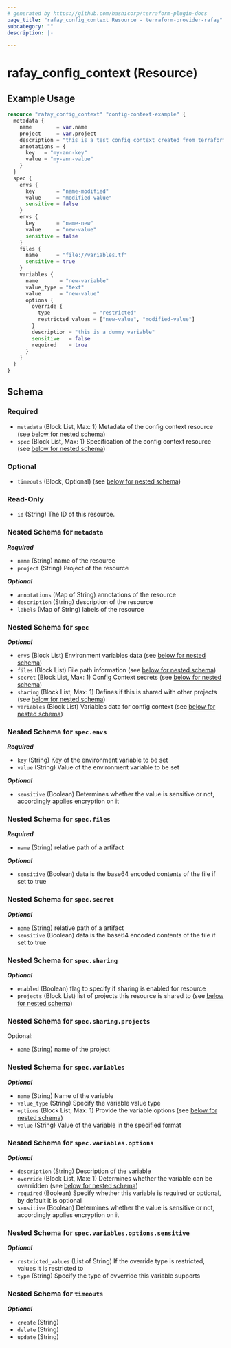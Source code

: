 ```yaml
---
# generated by https://github.com/hashicorp/terraform-plugin-docs
page_title: "rafay_config_context Resource - terraform-provider-rafay"
subcategory: ""
description: |-
  
---
```


# rafay_config_context (Resource)



## Example Usage

```terraform
resource "rafay_config_context" "config-context-example" {
  metadata {
    name        = var.name
    project     = var.project
    description = "this is a test config context created from terraform"
    annotations = {
      key   = "my-ann-key"
      value = "my-ann-value"
    }
  }
  spec {
    envs {
      key       = "name-modified"
      value     = "modified-value"
      sensitive = false
    }
    envs {
      key       = "name-new"
      value     = "new-value"
      sensitive = false
    }
    files {
      name      = "file://variables.tf"
      sensitive = true
    }
    variables {
      name       = "new-variable"
      value_type = "text"
      value      = "new-value"
      options {
        override {
          type              = "restricted"
          restricted_values = ["new-value", "modified-value"]
        }
        description = "this is a dummy variable"
        sensitive   = false
        required    = true
      }
    }
  }
}
```

<!-- schema generated by tfplugindocs -->
## Schema

### Required

- `metadata` (Block List, Max: 1) Metadata of the config context resource (see [below for nested schema](#nestedblock--metadata))
- `spec` (Block List, Max: 1) Specification of the config context resource (see [below for nested schema](#nestedblock--spec))

### Optional

- `timeouts` (Block, Optional) (see [below for nested schema](#nestedblock--timeouts))

### Read-Only

- `id` (String) The ID of this resource.

<a id="nestedblock--metadata"></a>
### Nested Schema for `metadata`


***Required***

- `name` (String) name of the resource
- `project` (String) Project of the resource

***Optional***

- `annotations` (Map of String) annotations of the resource
- `description` (String) description of the resource
- `labels` (Map of String) labels of the resource


<a id="nestedblock--spec"></a>
### Nested Schema for `spec`

***Optional***

- `envs` (Block List) Environment variables data (see [below for nested schema](#nestedblock--spec--envs))
- `files` (Block List) File path information (see [below for nested schema](#nestedblock--spec--files))
- `secret` (Block List, Max: 1) Config Context secrets (see [below for nested schema](#nestedblock--spec--secret))
- `sharing` (Block List, Max: 1) Defines if this is shared with other projects (see [below for nested schema](#nestedblock--spec--sharing))
- `variables` (Block List) Variables data for config context (see [below for nested schema](#nestedblock--spec--variables))

<a id="nestedblock--spec--envs"></a>
### Nested Schema for `spec.envs`

***Required***

- `key` (String) Key of the environment variable to be set
- `value` (String) Value of the environment variable to be set

***Optional***

- `sensitive` (Boolean) Determines whether the value is sensitive or not, accordingly applies encryption on it


<a id="nestedblock--spec--files"></a>
### Nested Schema for `spec.files`

***Required***

- `name` (String) relative path of a artifact

***Optional***

- `sensitive` (Boolean) data is the base64 encoded contents of the file if set to true


<a id="nestedblock--spec--secret"></a>
### Nested Schema for `spec.secret`

***Optional***

- `name` (String) relative path of a artifact
- `sensitive` (Boolean) data is the base64 encoded contents of the file if set to true


<a id="nestedblock--spec--sharing"></a>
### Nested Schema for `spec.sharing`

***Optional***

- `enabled` (Boolean) flag to specify if sharing is enabled for resource
- `projects` (Block List) list of projects this resource is shared to (see [below for nested schema](#nestedblock--spec--sharing--projects))

<a id="nestedblock--spec--sharing--projects"></a>
### Nested Schema for `spec.sharing.projects`

Optional:

- `name` (String) name of the project



<a id="nestedblock--spec--variables"></a>
### Nested Schema for `spec.variables`

***Optional***

- `name` (String) Name of the variable
- `value_type` (String) Specify the variable value type
- `options` (Block List, Max: 1) Provide the variable options (see [below for nested schema](#nestedblock--spec--variables--options))
- `value` (String) Value of the variable in the specified format

<a id="nestedblock--spec--variables--options"></a>
### Nested Schema for `spec.variables.options`

***Optional***

- `description` (String) Description of the variable
- `override` (Block List, Max: 1) Determines whether the variable can be overridden (see [below for nested schema](#nestedblock--spec--variables--options--override))
- `required` (Boolean) Specify whether this variable is required or optional, by default it is optional
- `sensitive` (Boolean) Determines whether the value is sensitive or not, accordingly applies encryption on it

<a id="nestedblock--spec--variables--options--override"></a>
### Nested Schema for `spec.variables.options.sensitive`

***Optional***

- `restricted_values` (List of String) If the override type is restricted, values it is restricted to
- `type` (String) Specify the type of ovverride this variable supports





<a id="nestedblock--timeouts"></a>
### Nested Schema for `timeouts`

***Optional***

- `create` (String)
- `delete` (String)
- `update` (String)


